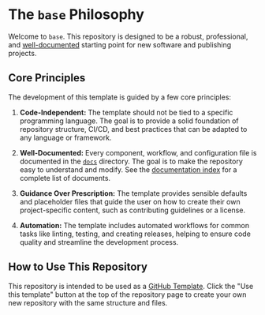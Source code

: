 # The `base` Philosophy

Welcome to `base`.
This repository is designed to be a robust, professional, and
[well-documented](./README.md) starting point for new software and publishing
projects.

## Core Principles

The development of this template is guided by a few core principles:

1.  **Code-Independent:** The template should not be tied to a specific
    programming language.
    The goal is to provide a solid foundation of repository structure, CI/CD,
    and best practices that can be adapted to any language or framework.

2.  **Well-Documented:** Every component, workflow, and configuration file is
    documented in the [`docs`](./) directory.
    The goal is to make the repository easy to understand and modify.
    See the [documentation index](./README.md) for a complete list of
    documents.

3.  **Guidance Over Prescription:** The template provides sensible defaults and
    placeholder files that guide the user on how to create their own
    project-specific content, such as contributing guidelines or a license.

4.  **Automation:** The template includes automated workflows for common tasks
    like linting, testing, and creating releases, helping to ensure code
    quality and streamline the development process.

## How to Use This Repository

This repository is intended to be used as a
[GitHub Template](https://docs.github.com/en/repositories/creating-a-repository-on-github/creating-a-repository-from-a-template).
Click the "Use this template" button at the top of the repository page to
create your own new repository with the same structure and files.

